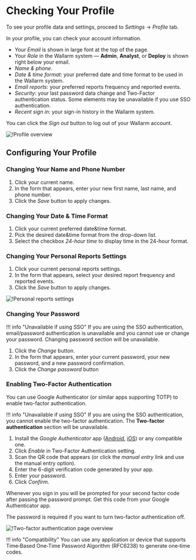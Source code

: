 [link-2fa-android-app]:     https://play.google.com/store/apps/details?id=com.google.android.apps.authenticator2&hl=en
[link-2fa-ios-app]:         https://apps.apple.com/app/google-authenticator/id388497605

[img-profile]:              ../../images/user-guides/settings/profile.png
[img-2fa-page]:             ../../images/user-guides/settings/2fa-page.png
[img-personal-reports]:     ../../images/user-guides/settings/personal-reports.png

# Checking Your Profile

To see your profile data and settings, proceed to *Settings* → *Profile* tab.

In your profile, you can check your account information.

* Your *Email* is shown in large font at the top of the page.
* Your *Role* in the Wallarm system&nbsp;— **Admin**, **Analyst**, or **Deploy** is shown right below your email.
* *Name & phone*.
* *Date & time format*: your preferred date and time format to be used in the Wallarm system.
* *Email reports*: your preferred reports frequency and reported events.
* *Security*: your last password data change and Two-Factor authentication status. Some elements may be unavailable if you use SSO authentication.
* *Recent sign in*: your sign-in history in the Wallarm system.

You can click the *Sign out* button to log out of your Wallarm account.

![!Profile overview][img-profile]

## Configuring Your Profile

### Changing Your Name and Phone Number

1. Click your current name.
1. In the form that appears, enter your new first name, last name, and phone number.
1. Click the *Save* button to apply changes.

### Changing Your Date & Time Format

1. Click your current preferred date&time format.
1. Pick the desired date&time format from the drop-down list.
1. Select the checkbox *24-hour time* to display time in the 24-hour format.

### Changing Your Personal Reports Settings

1. Click your current personal reports settings.
1. In the form that appears, select your desired report frequency and reported events.
1. Click the *Save* button to apply changes.

![!Personal reports settings][img-personal-reports]

### Changing Your Password

!!! info "Unavailable if using SSO"
    If you are using the SSO authentication, email/password authentication is unavailable and you cannot use or change your password. Changing password section will be unavailable.

1. Click the *Change* button.
1. In the form that appears, enter your current password, your new password, and a new password confirmation.
1. Click the *Change password* button

### Enabling Two-Factor Authentication

You can use Google Authenticator (or similar apps supporting TOTP) to enable two-factor authentication.

!!! info "Unavailable if using SSO"
    If you are using the SSO authentication, you cannot enable the two-factor authentication. The **Two-factor authentication** section will be unavailable.

1. Install the *Google Authenticator* app ([Android][link-2fa-android-app], [iOS][link-2fa-ios-app]) or any compatible one.
1. Click *Enable* in Two-Factor Authentication setting.
1. Scan the QR code that appears (or click the *manual entry* link and use the manual entry option).
1. Enter the 6-digit verification code generated by your app.
1. Enter your password.
1. Click *Confirm*.

Whenever you sign in you will be prompted for your second factor code after passing the password prompt. Get this code from your Google Authenticator app. 

The password is required if you want to turn two-factor authentication off.

![!Two-factor authentication page overview][img-2fa-page]

!!! info "Compatibility"
    You can use any application or device that supports Time‑Based One‑Time Password Algorithm (RFC6238) to generate one‑time codes.

